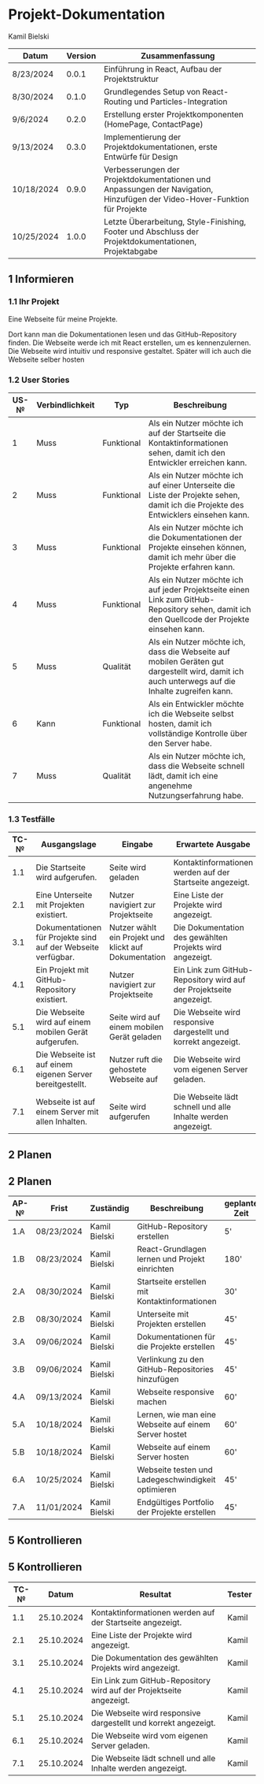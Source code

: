 # Projekt-Dokumentation


Kamil Bielski

| Datum       | Version | Zusammenfassung                                              |
| ----------- | ------- | ------------------------------------------------------------ |
| 8/23/2024   | 0.0.1   | Einführung in React, Aufbau der Projektstruktur               |
| 8/30/2024   | 0.1.0   | Grundlegendes Setup von React-Routing und Particles-Integration |
| 9/6/2024    | 0.2.0   | Erstellung erster Projektkomponenten (HomePage, ContactPage)  |
| 9/13/2024   | 0.3.0   | Implementierung der Projektdokumentationen, erste Entwürfe für Design |
| 10/18/2024  | 0.9.0   | Verbesserungen der Projektdokumentationen und Anpassungen der Navigation, Hinzufügen der Video-Hover-Funktion für Projekte |
| 10/25/2024  | 1.0.0   | Letzte Überarbeitung, Style-Finishing, Footer und Abschluss der Projektdokumentationen, Projektabgabe |


## 1 Informieren

### 1.1 Ihr Projekt

Eine Webseite für meine Projekte.

Dort kann man die Dokumentationen lesen und das GitHub-Repository finden. Die Webseite werde ich mit React erstellen, um es kennenzulernen.
Die Webseite wird intuitiv und responsive gestaltet. Später will ich auch die Webseite selber hosten
### 1.2 User Stories

| US-№ | Verbindlichkeit | Typ        | Beschreibung                                                                 |
| ---- | --------------- | ----------| --------------------------------------------------------------------------- |
| 1    | Muss            | Funktional | Als ein Nutzer möchte ich auf der Startseite die Kontaktinformationen sehen, damit ich den Entwickler erreichen kann. |
| 2    | Muss            | Funktional | Als ein Nutzer möchte ich auf einer Unterseite die Liste der Projekte sehen, damit ich die Projekte des Entwicklers einsehen kann. |
| 3    | Muss            | Funktional | Als ein Nutzer möchte ich die Dokumentationen der Projekte einsehen können, damit ich mehr über die Projekte erfahren kann. |
| 4    | Muss            | Funktional | Als ein Nutzer möchte ich auf jeder Projektseite einen Link zum GitHub-Repository sehen, damit ich den Quellcode der Projekte einsehen kann. |
| 5    | Muss            | Qualität   | Als ein Nutzer möchte ich, dass die Webseite auf mobilen Geräten gut dargestellt wird, damit ich auch unterwegs auf die Inhalte zugreifen kann. |
| 6    | Kann            | Funktional | Als ein Entwickler möchte ich die Webseite selbst hosten, damit ich vollständige Kontrolle über den Server habe. |
| 7    | Muss            | Qualität   | Als ein Nutzer möchte ich, dass die Webseite schnell lädt, damit ich eine angenehme Nutzungserfahrung habe. |



### 1.3 Testfälle

| TC-№ | Ausgangslage                                                 | Eingabe                                 | Erwartete Ausgabe                                            |
| ---- | ------------------------------------------------------------ | --------------------------------------- | ------------------------------------------------------------ |
| 1.1  | Die Startseite wird aufgerufen.                              | Seite wird geladen                      | Kontaktinformationen werden auf der Startseite angezeigt.     |
| 2.1  | Eine Unterseite mit Projekten existiert.                     | Nutzer navigiert zur Projektseite       | Eine Liste der Projekte wird angezeigt.                      |
| 3.1  | Dokumentationen für Projekte sind auf der Webseite verfügbar. | Nutzer wählt ein Projekt und klickt auf Dokumentation | Die Dokumentation des gewählten Projekts wird angezeigt.     |
| 4.1  | Ein Projekt mit GitHub-Repository existiert.                 | Nutzer navigiert zur Projektseite       | Ein Link zum GitHub-Repository wird auf der Projektseite angezeigt. |
| 5.1  | Die Webseite wird auf einem mobilen Gerät aufgerufen.        | Seite wird auf einem mobilen Gerät geladen | Die Webseite wird responsive dargestellt und korrekt angezeigt. |
| 6.1  | Die Webseite ist auf einem eigenen Server bereitgestellt.    | Nutzer ruft die gehostete Webseite auf  | Die Webseite wird vom eigenen Server geladen.                 |
| 7.1  | Webseite ist auf einem Server mit allen Inhalten.            | Seite wird aufgerufen                   | Die Webseite lädt schnell und alle Inhalte werden angezeigt.  |




## 2 Planen
## 2 Planen

| AP-№ | Frist       | Zuständig      | Beschreibung                                                                 | geplante Zeit |
| ---- | ----------- | -------------- | ---------------------------------------------------------------------------- | ------------- |
| 1.A  | 08/23/2024  | Kamil Bielski  | GitHub-Repository erstellen                                                   | 5'            |
| 1.B  | 08/23/2024  | Kamil Bielski  | React-Grundlagen lernen und Projekt einrichten                                | 180'          |
| 2.A  | 08/30/2024  | Kamil Bielski  | Startseite erstellen mit Kontaktinformationen                                 | 30'           |
| 2.B  | 08/30/2024  | Kamil Bielski  | Unterseite mit Projekten erstellen                                            | 45'           |
| 3.A  | 09/06/2024  | Kamil Bielski  | Dokumentationen für die Projekte erstellen                                    | 45'           |
| 3.B  | 09/06/2024  | Kamil Bielski  | Verlinkung zu den GitHub-Repositories hinzufügen                              | 45'           |
| 4.A  | 09/13/2024  | Kamil Bielski  | Webseite responsive machen                                                   | 60'           |
| 5.A  | 10/18/2024  | Kamil Bielski  | Lernen, wie man eine Webseite auf einem Server hostet                         | 60'           |
| 5.B  | 10/18/2024  | Kamil Bielski  | Webseite auf einem Server hosten                                              | 60'           |
| 6.A  | 10/25/2024  | Kamil Bielski  | Webseite testen und Ladegeschwindigkeit optimieren                            | 45'           |
| 7.A  | 11/01/2024  | Kamil Bielski  | Endgültiges Portfolio der Projekte erstellen                                  | 45'           |






## 5 Kontrollieren

## 5 Kontrollieren

| TC-№ | Datum       | Resultat                                             | Tester |
| ---- | ----------- | ---------------------------------------------------- | ------ |
| 1.1  | 25.10.2024  | Kontaktinformationen werden auf der Startseite angezeigt. | Kamil  |
| 2.1  | 25.10.2024  | Eine Liste der Projekte wird angezeigt.              | Kamil  |
| 3.1  | 25.10.2024  | Die Dokumentation des gewählten Projekts wird angezeigt. | Kamil  |
| 4.1  | 25.10.2024  | Ein Link zum GitHub-Repository wird auf der Projektseite angezeigt. | Kamil  |
| 5.1  | 25.10.2024  | Die Webseite wird responsive dargestellt und korrekt angezeigt. | Kamil  |
| 6.1  | 25.10.2024  | Die Webseite wird vom eigenen Server geladen.        | Kamil  |
| 7.1  | 25.10.2024  | Die Webseite lädt schnell und alle Inhalte werden angezeigt. | Kamil  |




